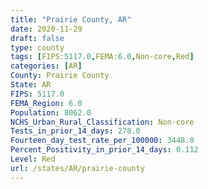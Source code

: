 ```yaml
---
title: "Prairie County, AR"
date: 2020-11-29
draft: false
type: county
tags: [FIPS:5117.0,FEMA:6.0,Non-core,Red]
categories: [AR]
County: Prairie County
State: AR
FIPS: 5117.0
FEMA_Region: 6.0
Population: 8062.0
NCHS_Urban_Rural_Classification: Non-core
Tests_in_prior_14_days: 278.0
Fourteen_day_test_rate_per_100000: 3448.0
Percent_Positivity_in_prior_14_days: 0.112
Level: Red
url: /states/AR/prairie-county
---
```



